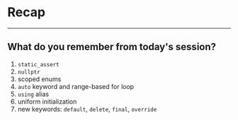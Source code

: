 <!-- .slide: data-background="#111111" -->
# Recap

___
<!-- .element style="font-size: 0.9em"-->

## What do you remember from today's session?

1. <!-- .element: class="fragment fade-in" --> <code>static_assert</code>
2. <!-- .element: class="fragment fade-in" --> <code>nullptr</code>
3. <!-- .element: class="fragment fade-in" --> scoped enums
4. <!-- .element: class="fragment fade-in" --> <code>auto</code> keyword and range-based for loop
5. <!-- .element: class="fragment fade-in" --> <code>using</code> alias
6. <!-- .element: class="fragment fade-in" --> uniform initialization
7. <!-- .element: class="fragment fade-in" --> new keywords: <code>default</code>, <code>delete</code>, <code>final</code>, <code>override</code>
